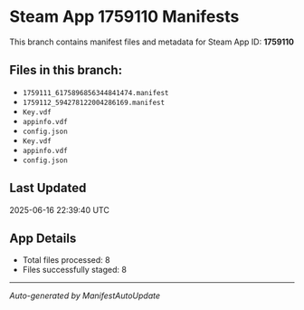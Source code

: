 # Steam App 1759110 Manifests

This branch contains manifest files and metadata for Steam App ID: **1759110**

## Files in this branch:
- `1759111_6175896856344841474.manifest`
- `1759112_594278122004286169.manifest`
- `Key.vdf`
- `appinfo.vdf`
- `config.json`
- `Key.vdf`
- `appinfo.vdf`
- `config.json`

## Last Updated
2025-06-16 22:39:40 UTC

## App Details
- Total files processed: 8
- Files successfully staged: 8

---
*Auto-generated by ManifestAutoUpdate*
